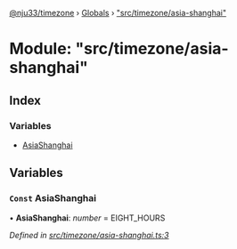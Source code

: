 [@nju33/timezone](../README.md) › [Globals](../globals.md) › ["src/timezone/asia-shanghai"](_src_timezone_asia_shanghai_.md)

# Module: "src/timezone/asia-shanghai"

## Index

### Variables

* [AsiaShanghai](_src_timezone_asia_shanghai_.md#const-asiashanghai)

## Variables

### `Const` AsiaShanghai

• **AsiaShanghai**: *number* = EIGHT_HOURS

*Defined in [src/timezone/asia-shanghai.ts:3](https://github.com/nju33/timezone/blob/c9267a7/src/timezone/asia-shanghai.ts#L3)*
